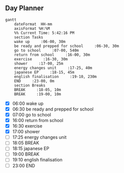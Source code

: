 ## Day Planner
```mermaid
gantt
    dateFormat  HH-mm
    axisFormat %H:%M
    %% Current Time: 5:42:16 PM
    section Tasks
    wake up     :06-00, 30m
    be ready and prepped for school     :06-30, 30m
    go to school     :07-00, 540m
    return from school     :16-00, 30m
    exercise     :16-30, 30m
    shower     :17-00, 25m
    energy changes unit     :17-25, 40m
    japanese EP     :18-15, 45m
    english finalisation     :19-10, 230m
    END     :23-00, 0m
    section Breaks
    BREAK     :18-05, 10m
    BREAK     :19-00, 10m
```

- [x] 06:00 wake up
- [x] 06:30 be ready and prepped for school
- [x] 07:00 go to school
- [x] 16:00 return from school
- [x] 16:30 exercise
- [x] 17:00 shower
- [ ] 17:25 energy changes unit
- [ ] 18:05 BREAK
- [ ] 18:15 japanese EP
- [ ] 19:00 BREAK
- [ ] 19:10 english finalisation
- [ ] 23:00 END